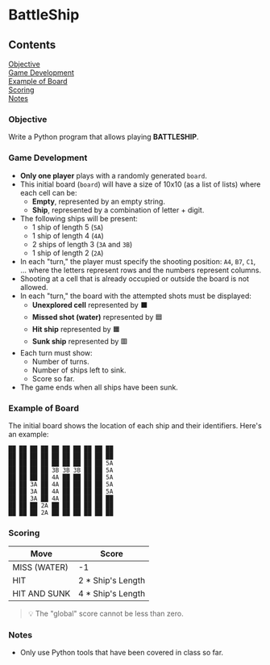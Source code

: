 # BattleShip

## Contents

[Objective](#objective)  
[Game Development](#game-development)  
[Example of Board](#example-of-board)  
[Scoring](#scoring)  
[Notes](#notes)

### Objective

Write a Python program that allows playing **BATTLESHIP**.

### Game Development

- **Only one player** plays with a randomly generated `board`.
- This initial board (`board`) will have a size of 10x10 (as a list of lists) where each cell can be:
  - **Empty**, represented by an empty string.
  - **Ship**, represented by a combination of letter + digit.
- The following ships will be present:
  - 1 ship of length 5 (`5A`)
  - 1 ship of length 4 (`4A`)
  - 2 ships of length 3 (`3A` and `3B`)
  - 1 ship of length 2 (`2A`)
- In each "turn," the player must specify the shooting position: `A4`, `B7`, `C1`, ... where the letters represent rows and the numbers represent columns.
- Shooting at a cell that is already occupied or outside the board is not allowed.
- In each "turn," the board with the attempted shots must be displayed:
  - **Unexplored cell** represented by ⬛
  - **Missed shot (water)** represented by 🟦
  - **Hit ship** represented by 🟧
  - **Sunk ship** represented by 🟥
- Each turn must show:
  - Number of turns.
  - Number of ships left to sink.
  - Score so far.
- The game ends when all ships have been sunk.

### Example of Board

The initial board shows the location of each ship and their identifiers. Here's an example:

```
██ ██ ██ ██ ██ ██ ██ ██ ██ ██
██ ██ ██ ██ ██ ██ ██ ██ ██ ██
██ ██ ██ ██ ██ ██ ██ ██ ██ 5A
██ ██ ██ ██ 3B 3B 3B ██ ██ 5A
██ ██ ██ ██ 4A ██ ██ ██ ██ 5A
██ ██ 3A ██ 4A ██ ██ ██ ██ 5A
██ ██ 3A ██ 4A ██ ██ ██ ██ 5A
██ ██ 3A ██ 4A ██ ██ ██ ██ ██
██ ██ ██ 2A ██ ██ ██ ██ ██ ██
██ ██ ██ 2A ██ ██ ██ ██ ██ ██
```

### Scoring

| Move             | Score                  |
| ---------------- | ---------------------- |
| MISS (WATER)     | -1                     |
| HIT              | 2 \* Ship's Length      |
| HIT AND SUNK     | 4 \* Ship's Length      |

> 💡 The "global" score cannot be less than zero.

### Notes

- Only use Python tools that have been covered in class so far.